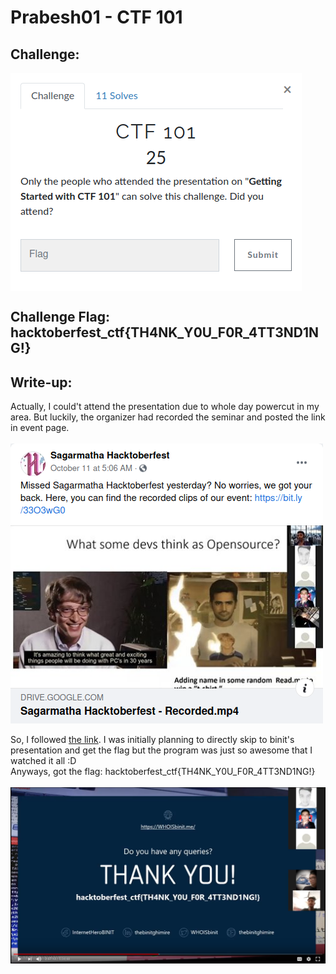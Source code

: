 # Prabesh01 -  CTF 101 

## Challenge:

<a href="https://hacktober.tk/challenges#CTF%20101-19">
<img align="center" alt="Challenge" src="Prabesh01/challenge.png" /></a>

## Challenge Flag: hacktoberfest_ctf{TH4NK_Y0U_F0R_4TT3ND1NG!}

## Write-up:

Actually, I could't attend the presentation due to whole day powercut in my area. But luckily, the organizer had recorded the seminar and posted the link in event page.
<br> 
<br> 
<a href="https://www.facebook.com/sagarmathahacktoberfest/">
<img align="center" alt="Challenge" src="Prabesh01/post.png" /></a>
<br> 
<br> 
So, I followed <a href="https://drive.google.com/file/d/1PooTWMsQ3PLbQKSre_PRQZ1yg7fNypS1/view?fbclid=IwAR0e8J5WAQBSZGnnP7uRNaRgl4HfBh72EAb-tXNrq-HsN49Gi7aF7CPYGt8">the link</a>. I was initially planning to directly skip to binit's presentation and get the flag but the program was just so awesome that I watched it all :D
<br> 
Anyways, got the flag: hacktoberfest_ctf{TH4NK_Y0U_F0R_4TT3ND1NG!}
<br> 
<br> 
<a href="https://drive.google.com/file/d/1PooTWMsQ3PLbQKSre_PRQZ1yg7fNypS1/view?fbclid=IwAR0e8J5WAQBSZGnnP7uRNaRgl4HfBh72EAb-tXNrq-HsN49Gi7aF7CPYGt8">
<img align="center" alt="Challenge" src="Prabesh01/flag.png" /></a>
